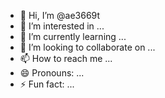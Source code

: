 - 👋 Hi, I’m @ae3669t
- 👀 I’m interested in ...
- 🌱 I’m currently learning ...
- 💞️ I’m looking to collaborate on ...
- 📫 How to reach me ...
- 😄 Pronouns: ...
- ⚡ Fun fact: ...

<!---
ae3669t/ae3669t is a ✨ special ✨ repository because its `README.md` (this file) appears on your GitHub profile.
You can click the Preview link to take a look at your changes.
--->
